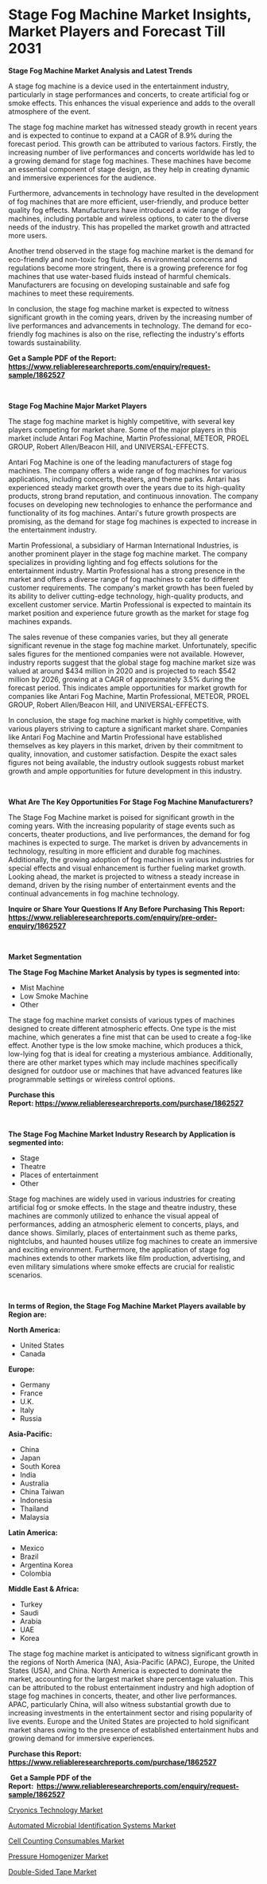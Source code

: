 <p><h1>Stage Fog Machine Market Insights, Market Players and Forecast Till 2031</h1></p><p><strong>Stage Fog Machine Market Analysis and Latest Trends</strong></p>
<p><p>A stage fog machine is a device used in the entertainment industry, particularly in stage performances and concerts, to create artificial fog or smoke effects. This enhances the visual experience and adds to the overall atmosphere of the event.</p><p>The stage fog machine market has witnessed steady growth in recent years and is expected to continue to expand at a CAGR of 8.9% during the forecast period. This growth can be attributed to various factors. Firstly, the increasing number of live performances and concerts worldwide has led to a growing demand for stage fog machines. These machines have become an essential component of stage design, as they help in creating dynamic and immersive experiences for the audience.</p><p>Furthermore, advancements in technology have resulted in the development of fog machines that are more efficient, user-friendly, and produce better quality fog effects. Manufacturers have introduced a wide range of fog machines, including portable and wireless options, to cater to the diverse needs of the industry. This has propelled the market growth and attracted more users.</p><p>Another trend observed in the stage fog machine market is the demand for eco-friendly and non-toxic fog fluids. As environmental concerns and regulations become more stringent, there is a growing preference for fog machines that use water-based fluids instead of harmful chemicals. Manufacturers are focusing on developing sustainable and safe fog machines to meet these requirements.</p><p>In conclusion, the stage fog machine market is expected to witness significant growth in the coming years, driven by the increasing number of live performances and advancements in technology. The demand for eco-friendly fog machines is also on the rise, reflecting the industry's efforts towards sustainability.</p></p>
<p><strong>Get a Sample PDF of the Report:&nbsp; <a href="https://www.reliableresearchreports.com/enquiry/request-sample/1862527">https://www.reliableresearchreports.com/enquiry/request-sample/1862527</a></strong></p>
<p>&nbsp;</p>
<p><strong>Stage Fog Machine Major Market Players</strong></p>
<p><p>The stage fog machine market is highly competitive, with several key players competing for market share. Some of the major players in this market include Antari Fog Machine, Martin Professional, METEOR, PROEL GROUP, Robert Allen/Beacon Hill, and UNIVERSAL-EFFECTS. </p><p>Antari Fog Machine is one of the leading manufacturers of stage fog machines. The company offers a wide range of fog machines for various applications, including concerts, theaters, and theme parks. Antari has experienced steady market growth over the years due to its high-quality products, strong brand reputation, and continuous innovation. The company focuses on developing new technologies to enhance the performance and functionality of its fog machines. Antari's future growth prospects are promising, as the demand for stage fog machines is expected to increase in the entertainment industry.</p><p>Martin Professional, a subsidiary of Harman International Industries, is another prominent player in the stage fog machine market. The company specializes in providing lighting and fog effects solutions for the entertainment industry. Martin Professional has a strong presence in the market and offers a diverse range of fog machines to cater to different customer requirements. The company's market growth has been fueled by its ability to deliver cutting-edge technology, high-quality products, and excellent customer service. Martin Professional is expected to maintain its market position and experience future growth as the market for stage fog machines expands.</p><p>The sales revenue of these companies varies, but they all generate significant revenue in the stage fog machine market. Unfortunately, specific sales figures for the mentioned companies were not available. However, industry reports suggest that the global stage fog machine market size was valued at around $434 million in 2020 and is projected to reach $542 million by 2026, growing at a CAGR of approximately 3.5% during the forecast period. This indicates ample opportunities for market growth for companies like Antari Fog Machine, Martin Professional, METEOR, PROEL GROUP, Robert Allen/Beacon Hill, and UNIVERSAL-EFFECTS.</p><p>In conclusion, the stage fog machine market is highly competitive, with various players striving to capture a significant market share. Companies like Antari Fog Machine and Martin Professional have established themselves as key players in this market, driven by their commitment to quality, innovation, and customer satisfaction. Despite the exact sales figures not being available, the industry outlook suggests robust market growth and ample opportunities for future development in this industry.</p></p>
<p>&nbsp;</p>
<p><strong>What Are The Key Opportunities For Stage Fog Machine Manufacturers?</strong></p>
<p><p>The Stage Fog Machine market is poised for significant growth in the coming years. With the increasing popularity of stage events such as concerts, theater productions, and live performances, the demand for fog machines is expected to surge. The market is driven by advancements in technology, resulting in more efficient and durable fog machines. Additionally, the growing adoption of fog machines in various industries for special effects and visual enhancement is further fueling market growth. Looking ahead, the market is projected to witness a steady increase in demand, driven by the rising number of entertainment events and the continual advancements in fog machine technology.</p></p>
<p><strong>Inquire or Share Your Questions If Any Before Purchasing This Report: <a href="https://www.reliableresearchreports.com/enquiry/pre-order-enquiry/1862527">https://www.reliableresearchreports.com/enquiry/pre-order-enquiry/1862527</a></strong></p>
<p>&nbsp;</p>
<p><strong>Market Segmentation</strong></p>
<p><strong>The Stage Fog Machine Market Analysis by types is segmented into:</strong></p>
<p><ul><li>Mist Machine</li><li>Low Smoke Machine</li><li>Other</li></ul></p>
<p><p>The stage fog machine market consists of various types of machines designed to create different atmospheric effects. One type is the mist machine, which generates a fine mist that can be used to create a fog-like effect. Another type is the low smoke machine, which produces a thick, low-lying fog that is ideal for creating a mysterious ambiance. Additionally, there are other market types which may include machines specifically designed for outdoor use or machines that have advanced features like programmable settings or wireless control options.</p></p>
<p><strong>Purchase this Report:&nbsp;<a href="https://www.reliableresearchreports.com/purchase/1862527">https://www.reliableresearchreports.com/purchase/1862527</a></strong></p>
<p>&nbsp;</p>
<p><strong>The Stage Fog Machine Market Industry Research by Application is segmented into:</strong></p>
<p><ul><li>Stage</li><li>Theatre</li><li>Places of entertainment</li><li>Other</li></ul></p>
<p><p>Stage fog machines are widely used in various industries for creating artificial fog or smoke effects. In the stage and theatre industry, these machines are commonly utilized to enhance the visual appeal of performances, adding an atmospheric element to concerts, plays, and dance shows. Similarly, places of entertainment such as theme parks, nightclubs, and haunted houses utilize fog machines to create an immersive and exciting environment. Furthermore, the application of stage fog machines extends to other markets like film production, advertising, and even military simulations where smoke effects are crucial for realistic scenarios.</p></p>
<p>&nbsp;</p>
<p><strong>In terms of Region, the Stage Fog Machine Market Players available by Region are:</strong></p>
<p>
    <p> <strong> North America: </strong>
        <ul>
            <li>United States</li>
            <li>Canada</li>
        </ul>
        </p> 
    <p> <strong> Europe: </strong>
        <ul>
            <li>Germany</li>
            <li>France</li>
            <li>U.K.</li>
            <li>Italy</li>
            <li>Russia</li>
        </ul>
        </p> 
    <p> <strong> Asia-Pacific: </strong>
        <ul>
            <li>China</li>
            <li>Japan</li>
            <li>South Korea</li>
            <li>India</li>
            <li>Australia</li>
            <li>China Taiwan</li>
            <li>Indonesia</li>
            <li>Thailand</li>
            <li>Malaysia</li>
        </ul>
        </p> 
    <p> <strong> Latin America: </strong>
        <ul>
            <li>Mexico</li>
            <li>Brazil</li>
            <li>Argentina Korea</li>
            <li>Colombia</li>
        </ul>
        </p> 
    <p> <strong> Middle East & Africa: </strong>
        <ul>
            <li>Turkey</li>
            <li>Saudi</li>
            <li>Arabia</li>
            <li>UAE</li>
            <li>Korea</li>
        </ul>
    </p>
    </p>
<p><p>The stage fog machine market is anticipated to witness significant growth in the regions of North America (NA), Asia-Pacific (APAC), Europe, the United States (USA), and China. North America is expected to dominate the market, accounting for the largest market share percentage valuation. This can be attributed to the robust entertainment industry and high adoption of stage fog machines in concerts, theater, and other live performances. APAC, particularly China, will also witness substantial growth due to increasing investments in the entertainment sector and rising popularity of live events. Europe and the United States are projected to hold significant market shares owing to the presence of established entertainment hubs and growing demand for immersive experiences.</p></p>
<p><strong>Purchase this Report: <a href="https://www.reliableresearchreports.com/purchase/1862527">https://www.reliableresearchreports.com/purchase/1862527</a></strong></p>
<p>&nbsp;<strong>Get a Sample PDF of the Report:&nbsp;&nbsp;<a href="https://www.reliableresearchreports.com/enquiry/request-sample/1862527">https://www.reliableresearchreports.com/enquiry/request-sample/1862527</a></strong></p>
<p><strong></strong></p>
<p><p><a href="https://issuu.com/reportprime-2/docs/cryonics-technology-market-size-2030.pptx">Cryonics Technology Market</a></p><p><a href="https://medium.com/@ameliahaleyi77567/automated-microbial-identification-systems-market-the-key-to-successful-business-strategy-forecast-92dd109185dd">Automated Microbial Identification Systems Market</a></p><p><a href="https://medium.com/@ameliahaleyi77567/cell-counting-consumables-market-report-reveals-the-latest-trends-and-growth-opportunities-of-this-93aa9467aaa8">Cell Counting Consumables Market</a></p><p><a href="https://github.com/BryceTownsendr/Market-Research-Report-List-2/blob/main/pressure-homogenizer-market.md">Pressure Homogenizer Market</a></p><p><a href="https://issuu.com/reportprime-2/docs/double-sided-tape-market-size-2030.pptx">Double-Sided Tape Market</a></p></p>